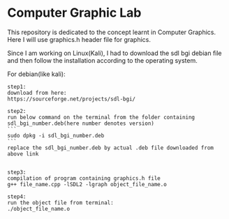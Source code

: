 # Computer Graphic Lab
This repository is dedicated to the concept learnt in Computer Graphics.
Here I will use graphics.h header file for graphics.

Since I am working on Linux(Kali), I had to download the sdl bgi debian file and then follow the installation according to the operating system.

For debian(like kali):

    step1:
    download from here:
    https://sourceforge.net/projects/sdl-bgi/

    step2:
    run below command on the terminal from the folder containing sdl_bgi_number.deb(here number denotes version)
    ```
    sudo dpkg -i sdl_bgi_number.deb
    ```
    replace the sdl_bgi_number.deb by actual .deb file downloaded from above link
    

    step3:
    compilation of program containing graphics.h file 
    g++ file_name.cpp -lSDL2 -lgraph object_file_name.o 

    step4:
    run the object file from terminal:
    ./object_file_name.o 




